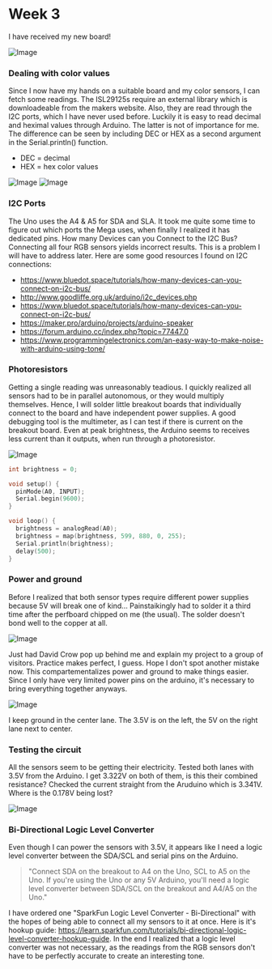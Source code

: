 # Week 3

I have received my new board!

![Image](image-5.jpeg)

### Dealing with color values

Since I now have my hands on a suitable board and my color sensors, I can fetch some readings. The ISL29125s require an external library which is downloadeable from the makers website. Also, they are read through the I2C ports, which I have never used before. Luckily it is easy to read decimal and heximal values through Arduino. The latter is not of importance for me. The difference can be seen by including DEC or HEX as a second argument in the Serial.println() function.

- DEC = decimal
- HEX = hex color values

![Image](screenshot-1.png)
![Image](screenshot-2.png)

### I2C Ports

The Uno uses the A4 & A5 for SDA and SLA. It took me quite some time to figure out which ports the Mega uses, when finally I realized it has dedicated pins. How many Devices can you Connect to the I2C Bus? Connecting all four RGB sensors yields incorrect results. This is a problem I will have to address later. Here are some good resources I found on I2C connections:

- https://www.bluedot.space/tutorials/how-many-devices-can-you-connect-on-i2c-bus/
- http://www.goodliffe.org.uk/arduino/i2c_devices.php
- https://www.bluedot.space/tutorials/how-many-devices-can-you-connect-on-i2c-bus/
- https://maker.pro/arduino/projects/arduino-speaker
- https://forum.arduino.cc/index.php?topic=77447.0
- https://www.programmingelectronics.com/an-easy-way-to-make-noise-with-arduino-using-tone/

### Photoresistors

Getting a single reading was unreasonably teadious. I quickly realized all sensors had to be in parallel autonomous, or they would multiply themselves. Hence, I will solder little breakout boards that individually connect to the board and have independent power supplies. A good debugging tool is the multimeter, as I can test if there is current on the breakout board. Even at peak brightness, the Arduino seems to receives less current than it outputs, when run through a photoresistor.

![Image](image-1.jpg)

```c++
int brightness = 0;

void setup() {
  pinMode(A0, INPUT);
  Serial.begin(9600);
}

void loop() {
  brightness = analogRead(A0);
  brightness = map(brightness, 599, 880, 0, 255);
  Serial.println(brightness);
  delay(500);
}
```

### Power and ground

Before I realized that both sensor types require different power supplies because 5V will break one of kind… Painstaikingly had to solder it a third time after the perfboard chipped on me (the usual). The solder doesn't bond well to the copper at all.

![Image](image-2.jpg)

Just had David Crow pop up behind me and explain my project to a group of visitors. Practice makes perfect, I guess. Hope I don't spot another mistake now. This compartementalizes power and ground to make things easier. Since I only have very limited power pins on the arduino, it's necessary to bring everything together anyways.

![Image](image-3.jpg)

I keep ground in the center lane. The 3.5V is on the left, the 5V on the right lane next to center.

### Testing the circuit

All the sensors seem to be getting their electricity. Tested both lanes with 3.5V from the Arduino. I get 3.322V on both of them, is this their combined resistance? Checked the current straight from the Aruduino which is 3.341V. Where is the 0.178V being lost?

![Image](image-4.jpg)

### Bi-Directional Logic Level Converter

Even though I can power the sensors with 3.5V, it appears like I need a logic level converter between the SDA/SCL and serial pins on the Arduino.

> "Connect SDA on the breakout to A4 on the Uno, SCL to A5 on the Uno. If you're using the Uno or any 5V Arduino, you'll need a logic level converter between SDA/SCL on the breakout and A4/A5 on the Uno."

I have ordered one "SparkFun Logic Level Converter - Bi-Directional" with the hopes of being able to connect all my sensors to it at once. Here is it's hookup guide: https://learn.sparkfun.com/tutorials/bi-directional-logic-level-converter-hookup-guide. In the end I realized that a logic level converter was not necessary, as the readings from the RGB sensors don't have to be perfectly accurate to create an interesting tone.
